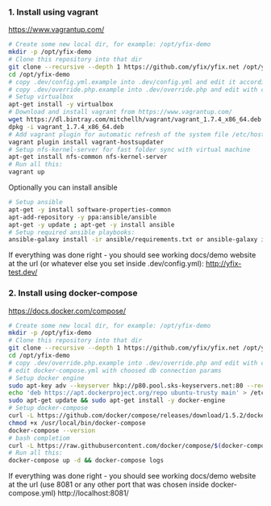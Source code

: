 ### 1. Install using vagrant

https://www.vagrantup.com/

```sh
# Сreate some new local dir, for example: /opt/yfix-demo 
mkdir -p /opt/yfix-demo
# Clone this repository into that dir 
git clone --recursive --depth 1 https://github.com/yfix/yfix.net /opt/yfix-demo
cd /opt/yfix-demo
# copy .dev/config.yml.example into .dev/config.yml and edit it according to your needs
# copy .dev/override.php.example into .dev/override.php and edit with choosed db connection params
# Setup virtualbox 
apt-get install -y virtualbox
# Download and install vagrant from https://www.vagrantup.com/ 
wget https://dl.bintray.com/mitchellh/vagrant/vagrant_1.7.4_x86_64.deb
dpkg -i vagrant_1.7.4_x86_64.deb
# Add vagrant plugin for automatic refresh of the system file /etc/hosts 
vagrant plugin install vagrant-hostsupdater
# Setup nfs-kernel-server for fast folder sync with virtual machine 
apt-get install nfs-common nfs-kernel-server
# Run all this: 
vagrant up
```

Optionally you can install ansible

```sh
# Setup ansible 
apt-get -y install software-properties-common
apt-add-repository -y ppa:ansible/ansible
apt-get -y update ; apt-get -y install ansible
# Setup required ansible playbooks: 
ansible-galaxy install -ir ansible/requirements.txt or ansible-galaxy install -i yfix.mc
```

If everything was done right - you should see working docs/demo website at the url 
(or whatever else you set inside .dev/config.yml): 
http://yfix-test.dev/

### 2. Install using docker-compose

https://docs.docker.com/compose/

```sh
# Сreate some new local dir, for example: /opt/yfix-demo 
mkdir -p /opt/yfix-demo
# Clone this repository into that dir 
git clone --recursive --depth 1 https://github.com/yfix/yfix.net /opt/yfix-demo
cd /opt/yfix-demo
# copy .dev/override.php.example into .dev/override.php and edit with choosed db connection params
# edit docker-compose.yml with choosed db connection params
# Setup docker engine
sudo apt-key adv --keyserver hkp://p80.pool.sks-keyservers.net:80 --recv-keys 58118E89F3A912897C070ADBF76221572C52609D
echo 'deb https://apt.dockerproject.org/repo ubuntu-trusty main' > /etc/apt/sources.list.d/docker.list
sudo apt-get update && sudo apt-get install -y docker-engine
# Setup docker-compose
curl -L https://github.com/docker/compose/releases/download/1.5.2/docker-compose-`uname -s`-`uname -m` > /usr/local/bin/docker-compose
chmod +x /usr/local/bin/docker-compose
docker-compose --version
# bash completiom
curl -L https://raw.githubusercontent.com/docker/compose/$(docker-compose --version | awk 'NR==1{print $NF}')/contrib/completion/bash/docker-compose > /etc/bash_completion.d/docker-compose
# Run all this: 
docker-compose up -d && docker-compose logs
```

If everything was done right - you should see working docs/demo website at the url 
(use 8081 or any other port that was chosen inside docker-compose.yml)
http://localhost:8081/
